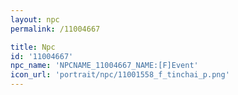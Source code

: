 ```yaml
---
layout: npc
permalink: /11004667

title: Npc
id: '11004667'
npc_name: 'NPCNAME_11004667_NAME:[F]Event'
icon_url: 'portrait/npc/11001558_f_tinchai_p.png'
---
```

